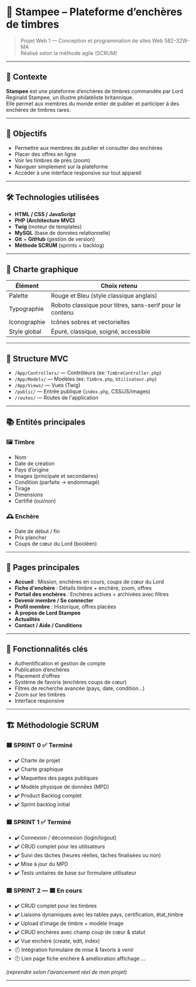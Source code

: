 # 📮 Stampee – Plateforme d’enchères de timbres

> Projet Web 1 — Conception et programmation de sites Web 582-32W-MA  
> Réalisé selon la méthode agile (SCRUM)

---

## 📌 Contexte

**Stampee** est une plateforme d’enchères de timbres commandée par Lord Reginald Stampee, un illustre philatéliste britannique.  
Elle permet aux membres du monde entier de publier et participer à des enchères de timbres rares.

---

## 🎯 Objectifs

- Permettre aux membres de publier et consulter des enchères
- Placer des offres en ligne
- Voir les timbres de près (zoom)
- Naviguer simplement sur la plateforme
- Accéder à une interface responsive sur tout appareil

---

## 🛠️ Technologies utilisées

- **HTML / CSS / JavaScript**
- **PHP (Architecture MVC)**
- **Twig** (moteur de templates)
- **MySQL** (base de données relationnelle)
- **Git** + **GitHub** (gestion de version)
- **Méthode SCRUM** (sprints + backlog)

---

## 🎨 Charte graphique

| Élément       | Choix retenu                |
|--------------|-----------------------------|
| Palette      | Rouge et Bleu (style classique anglais) |
| Typographie  | Roboto classique pour titres, sans-serif pour le contenu |
| Iconographie | Icônes sobres et vectorielles |
| Style global | Épuré, classique, soigné, accessible |

---

## 🧱 Structure MVC

- `/App/Controllers/` — Contrôleurs (ex: `TimbreController.php`)
- `/App/Models/` — Modèles (ex: `Timbre.php`, `Utilisateur.php`)
- `/App/Views/` — Vues (Twig)
- `/public/` — Entrée publique (`index.php`, CSS/JS/images)
- `/routes/` — Routes de l'application

---

## 📚 Entités principales

### 🖼️ Timbre

- Nom
- Date de création
- Pays d’origine
- Images (principale et secondaires)
- Condition (parfaite → endommagé)
- Tirage
- Dimensions
- Certifié (oui/non)

### 🕰️ Enchère

- Date de début / fin
- Prix plancher
- Coups de cœur du Lord (booléen)

---

## 📄 Pages principales

- **Accueil** : Mission, enchères en cours, coups de cœur du Lord
- **Fiche d'enchère** : Détails timbre + enchère, zoom, offres
- **Portail des enchères** : Enchères actives + archivées avec filtres
- **Devenir membre / Se connecter**
- **Profil membre** : Historique, offres placées
- **À propos de Lord Stampee**
- **Actualités**
- **Contact / Aide / Conditions**

---

## 🧩 Fonctionnalités clés

- Authentification et gestion de compte
- Publication d’enchères
- Placement d’offres
- Système de favoris (enchères coups de cœur)
- Filtres de recherche avancée (pays, date, condition…)
- Zoom sur les timbres
- Interface responsive

---

## 🏗️ Méthodologie SCRUM

### 🟩 SPRINT 0 ✅ Terminé

- ✔️ Charte de projet
- ✔️ Charte graphique
- ✔️ Maquettes des pages publiques
- ✔️ Modèle physique de données (MPD)
- ✔️ Product Backlog complet
- ✔️ Sprint backlog initial

### 🟩 SPRINT 1 ✅ Terminé
- ✔️ Connexion / déconnexion (login/logout)
- ✔️ CRUD complet pour les utilisateurs
- ✔️ Suivi des tâches (heures réelles, tâches finalisées ou non)
- ✔️ Mise à jour du MPD
- ✔️ Tests unitaires de base sur formulaire utilisateur

### 🟨 SPRINT 2 — 🟨 En cours
- ✔️ CRUD complet pour les timbres
- ✔️ Liaisons dynamiques avec les tables pays, certification, état_timbre
- ✔️ Upload d’image de timbre + modèle Image
- ✔️ CRUD enchères avec champ coup de cœur & statut
- ✔️ Vue enchère (create, edit, index)
- 🕗 Intégration formulaire de mise & favoris à venir
- 🕗 Lien page fiche enchère & amélioration affichage
...

_(reprendre selon l’avancement réel de mon projet)_

---


